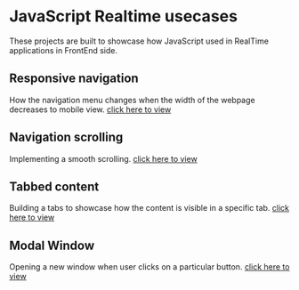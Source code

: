 # JavaScript Realtime usecases

These projects are built to showcase how JavaScript used in RealTime applications in FrontEnd side. 

## Responsive navigation
How the navigation menu changes when the width of the webpage decreases to mobile view.
[click here to view](./Responsive%20navigation/)

## Navigation scrolling
Implementing a smooth scrolling.
[click here to view](./Navigation%20Scrolling/)

## Tabbed content
Building a tabs to showcase how the content is visible in a specific tab.
[click here to view](./tabbed%20content/)

## Modal Window
Opening a new window when user clicks on a particular button.
[click here to view](./Modal%20window/)



